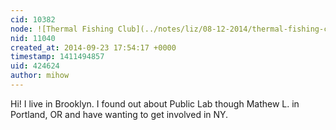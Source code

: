 ```yaml
---
cid: 10382
node: ![Thermal Fishing Club](../notes/liz/08-12-2014/thermal-fishing-club)
nid: 11040
created_at: 2014-09-23 17:54:17 +0000
timestamp: 1411494857
uid: 424624
author: mihow
---
```


Hi! I live in Brooklyn. I found out about Public Lab though Mathew L. in Portland, OR and have wanting to get involved in NY.